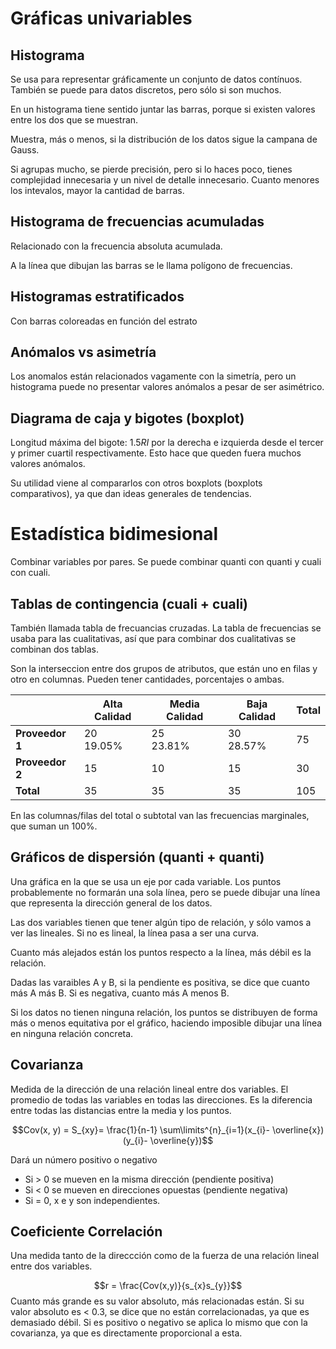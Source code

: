 
# Gráficas univariables
## Histograma
Se usa para representar gráficamente un conjunto de datos contínuos. También se puede para datos discretos, pero sólo si son muchos.

En un histograma tiene sentido juntar las barras, porque si existen valores entre los dos que se muestran.

Muestra, más o menos, si la distribución de los datos sigue la campana de Gauss.

Si agrupas mucho, se pierde precisión, pero si lo haces poco, tienes complejidad innecesaria y un nivel de detalle innecesario. Cuanto menores los intevalos, mayor la cantidad de barras.

## Histograma de frecuencias acumuladas

Relacionado con la frecuencia absoluta acumulada.

A la línea que dibujan las barras se le llama polígono de frecuencias.

## Histogramas estratificados

Con barras coloreadas en función del estrato

## Anómalos vs asimetría

Los anomalos están relacionados vagamente con la simetría, pero un histograma puede no presentar valores anómalos a pesar de ser asimétrico.

## Diagrama de caja y bigotes (boxplot)

Longitud máxima del bigote: 1.5$RI$ por la derecha e izquierda desde el tercer y primer cuartil respectivamente. Esto hace que queden fuera muchos valores anómalos.

Su utilidad viene al compararlos con otros boxplots (boxplots comparativos), ya que dan ideas generales de tendencias.


# Estadística bidimesional

Combinar variables por pares. Se puede combinar quanti con quanti y cuali con cuali.

## Tablas de contingencia (cuali + cuali)

También llamada tabla de frecuancias cruzadas. La tabla de frecuencias se usaba para las cualitativas, así que para combinar dos cualitativas se combinan dos tablas.

Son la interseccion entre dos grupos de atributos, que están uno en filas y otro en columnas. Pueden tener cantidades, porcentajes o ambas.

|  | Alta Calidad | Media Calidad | Baja Calidad | Total |
| ---- | ---- | ---- | ---- | ---- |
| **Proveedor 1** | 20<br>19.05% | 25<br>23.81% | 30<br>28.57% | 75 |
| **Proveedor 2** | 15 | 10 | 15 | 30 |
| **Total** | 35 | 35 | 35 | 105 |

En las columnas/filas del total o subtotal van las frecuencias marginales, que suman un 100%.

## Gráficos de dispersión (quanti + quanti)

Una gráfica en la que se usa un eje por cada variable. Los puntos probablemente no formarán una sola línea, pero se puede dibujar una línea que representa la dirección general de los datos.

Las dos variables tienen que tener algún tipo de relación, y sólo vamos a ver las lineales. Si no es lineal, la línea pasa a ser una curva.

Cuanto más alejados están los puntos respecto a la línea, más débil es la relación.

Dadas las varaibles A y B, si la pendiente es positiva, se dice que cuanto más A más B. Si es negativa, cuanto más A menos B.

Si los datos no tienen ninguna relación, los puntos se distribuyen de forma más o menos equitativa por el gráfico, haciendo imposible dibujar una línea en ninguna relación concreta.

## Covarianza

Medida de la dirección de una relación lineal entre dos variables.
El promedio de todas las variables en todas las direcciones.
Es la diferencia entre todas las distancias entre la media y los puntos.

$$Cov(x, y) = S_{xy}= \frac{1}{n-1} \sum\limits^{n}_{i=1}(x_{i}- \overline{x})(y_{i}- \overline{y})$$

Dará un número positivo o negativo
- Si > 0 se mueven en la misma dirección (pendiente positiva)
- Si < 0 se mueven en direcciones opuestas (pendiente negativa)
- Si = 0, x e y son independientes.

## Coeficiente Correlación

Una medida tanto de la direccción como de la fuerza de una relación lineal entre dos variables.

$$r = \frac{Cov(x,y)}{s_{x}s_{y}}$$
Cuanto más grande es su valor absoluto, más relacionadas están. Si su valor absoluto es < 0.3, se dice que no están correlacionadas, ya que es demasiado débil. Si es positivo o negativo se aplica lo mismo que con la covarianza, ya que es directamente proporcional a esta.
